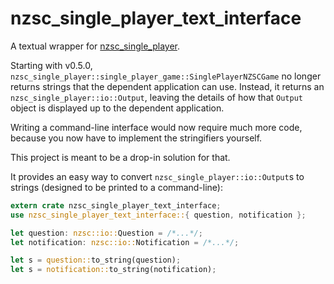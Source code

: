 # nzsc_single_player_text_interface
A textual wrapper for [nzsc_single_player](https://github.com/nzsc-org/nzsc_single_player).

Starting with v0.5.0, `nzsc_single_player::single_player_game::SinglePlayerNZSCGame` no longer returns strings that the dependent application can use.
Instead, it returns an `nzsc_single_player::io::Output`, leaving the details of how that `Output` object is displayed up to the dependent application.

Writing a command-line interface would now require much more code, because you now have to implement the stringifiers yourself.

This project is meant to be a drop-in solution for that.

It provides an easy way to convert `nzsc_single_player::io::Output`s to strings (designed to be printed to a command-line):

```rust
extern crate nzsc_single_player_text_interface;
use nzsc_single_player_text_interface::{ question, notification };

let question: nzsc::io::Question = /*...*/;
let notification: nzsc::io::Notification = /*...*/;

let s = question::to_string(question);
let s = notification::to_string(notification);
```

